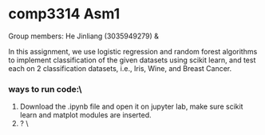 # comp3314 Asm1
Group members: He Jinliang (3035949279) & 

In this assignment, we use logistic regression and random forest algorithms to implement classification of the given datasets using scikit learn, and test each on 2 classification datasets, i.e., Iris, Wine, and Breast Cancer.

### ways to run code:\
1. Download the .ipynb file and open it on jupyter lab, make sure scikit learn and matplot modules are inserted.
2. ? \
